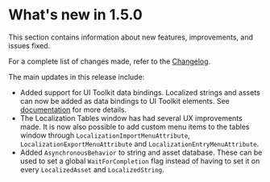 # What's new in **1.5.0**

This section contains information about new features, improvements, and issues fixed.

For a complete list of changes made, refer to the [Changelog](../changelog/CHANGELOG.html).

The main updates in this release include:

- Added support for UI Toolkit data bindings. Localized strings and assets can now be added as data bindings to UI Toolkit elements. See [documentation](UIToolkit.md) for more details.
- The Localization Tables window has had several UX improvements made. It is now also possible to add custom menu items to the tables window through `LocalizationImportMenuAttribute`, `LocalizationExportMenuAttribute` and `LocalizationEntryMenuAttribute`.
- Added `AsynchronousBehavior` to string and asset database. These can be used to set a global `WaitForCompletion` flag instead of having to set it on every `LocalizedAsset` and `LocalizedString`.
